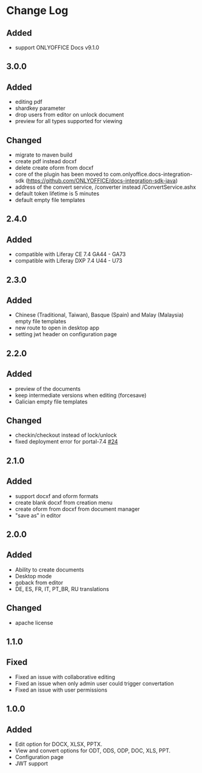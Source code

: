 # Change Log

##
## Added
- support ONLYOFFICE Docs v9.1.0

## 3.0.0
## Added
- editing pdf
- shardkey parameter
- drop users from editor on unlock document
- preview for all types supported for viewing

## Changed
- migrate to maven build
- create pdf instead docxf
- delete create oform from docxf
- core of the plugin has been moved to com.onlyoffice.docs-integration-sdk (https://github.com/ONLYOFFICE/docs-integration-sdk-java)
- address of the convert service, /converter instead /ConvertService.ashx
- default token lifetime is 5 minutes
- default empty file templates

## 2.4.0
## Added
- compatible with Liferay CE 7.4 GA44 - GA73
- compatible with Liferay DXP 7.4 U44 - U73

## 2.3.0
## Added
- Chinese (Traditional, Taiwan), Basque (Spain) and Malay (Malaysia) empty file templates
- new route to open in desktop app
- setting jwt header on configuration page


## 2.2.0
## Added
- preview of the documents
- keep intermediate versions when editing (forcesave)
- Galician empty file templates

## Changed
- checkin/checkout instead of lock/unlock
- fixed deployment error for portal-7.4 [#24](https://github.com/ONLYOFFICE/onlyoffice-liferay/issues/24)

## 2.1.0
## Added
- support docxf and oform formats
- create blank docxf from creation menu
- create oform from docxf from document manager
- "save as" in editor

## 2.0.0
## Added
- Ability to create documents
- Desktop mode
- goback from editor
- DE, ES, FR, IT, PT_BR, RU translations

## Changed
- apache license

## 1.1.0
## Fixed
- Fixed an issue with collaborative editing
- Fixed an issue when only admin user could trigger convertation
- Fixed an issue with user permissions

## 1.0.0
## Added
- Edit option for DOCX, XLSX, PPTX.
- View and convert options for ODT, ODS, ODP, DOC, XLS, PPT.
- Configuration page
- JWT support